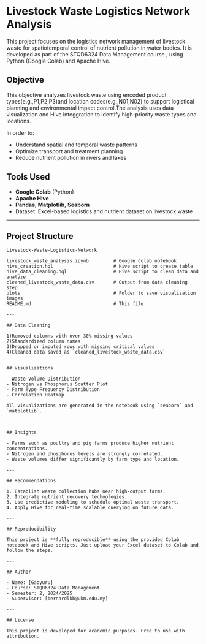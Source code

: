 
# Livestock Waste Logistics Network Analysis

This project focuses on the logistics network management of livestock waste for spatiotemporal control of nutrient pollution in water bodies. It is developed as part of the STQD6324 Data Management course , using Python (Google Colab) and Apache Hive.

## Objective

This objective analyzes livestock waste using encoded product types(e.g.,P1,P2,P3)and location codes(e.g.,N01,N02) to support logistical planning and environmental impact control.The analysis uses data visualization and Hive integgration to identify high-priority waste types and locations.

In order to:
- Understand spatial and temporal waste patterns
- Optimize transport and treatment planning
- Reduce nutrient pollution in rivers and lakes

## Tools Used

- **Google Colab** (Python)
- **Apache Hive**
- **Pandas**, **Matplotlib**, **Seaborn**
- Dataset: Excel-based logistics and nutrient dataset on livestock waste

---

## Project Structure

```
Livestock-Waste-Logistics-Network

livestock_waste_analysis.ipynb         # Google Colab notebook
hive_creation.hql                      # Hive script to create table
hive_data_cleaning.hql                 # Hive script to clean data and analyze
cleaned_livestock_waste_data.csv       # Output from data cleaning step
plots                                  # Folder to save visualization images
README.md                              # This file

---

## Data Cleaning

1)Removed columns with over 30% missing values
2)Standardized column names
3)Dropped or imputed rows with missing critical values
4)Cleaned data saved as `cleaned_livestock_waste_data.csv`


## Visualizations

- Waste Volume Distribution
- Nitrogen vs Phosphorus Scatter Plot
- Farm Type Frequency Distribution
- Correlation Heatmap

All visualizations are generated in the notebook using `seaborn` and `matplotlib`.

---

## Insights

- Farms such as poultry and pig farms produce higher nutrient concentrations.
- Nitrogen and phosphorus levels are strongly correlated.
- Waste volumes differ significantly by farm type and location.

---

## Recommendations

1. Establish waste collection hubs near high-output farms.
2. Integrate nutrient recovery technologies.
3. Use predictive modeling to schedule optimal waste transport.
4. Apply Hive for real-time scalable querying on future data.

---

## Reproducibility

This project is **fully reproducible** using the provided Colab notebook and Hive scripts. Just upload your Excel dataset to Colab and follow the steps.

---

## Author

- Name: [Gaoyuru]
- Course: STQD6324 Data Management
- Semester: 2, 2024/2025
- Supervisor: [bernardlkb@ukm.edu.my]

---

## License

This project is developed for academic purposes. Free to use with attribution.

